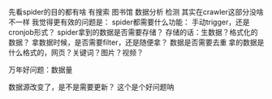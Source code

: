先看spider的目的都有啥
有搜索
图书馆
数据分析
检测
其实在crawler这部分没啥不一样
我觉得更有效的问题是：
spider都需要什么功能：
手动trigger，还是cronjob形式？
spider拿到的数据是否需要存储？
存储的话：生数据？格式化的数据？
拿数据时候，是否需要filter，还是随便拿？
数据是否需要去重
拿的数据是什么格式的，网页？关键词？图片？视频？

万年好问题：数据量

数据源改变了，是不是需要更新？
这个是个好问题呐